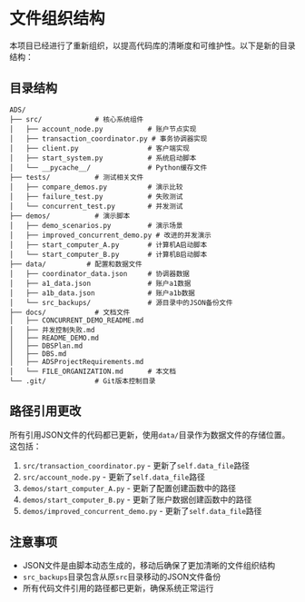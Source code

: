 # 文件组织结构

本项目已经进行了重新组织，以提高代码库的清晰度和可维护性。以下是新的目录结构：

## 目录结构

```
ADS/
├── src/             # 核心系统组件
│   ├── account_node.py           # 账户节点实现
│   ├── transaction_coordinator.py # 事务协调器实现
│   ├── client.py                 # 客户端实现
│   ├── start_system.py           # 系统启动脚本
│   └── __pycache__/              # Python缓存文件
├── tests/           # 测试相关文件
│   ├── compare_demos.py          # 演示比较
│   ├── failure_test.py           # 失败测试
│   └── concurrent_test.py        # 并发测试
├── demos/           # 演示脚本
│   ├── demo_scenarios.py         # 演示场景
│   ├── improved_concurrent_demo.py # 改进的并发演示
│   ├── start_computer_A.py       # 计算机A启动脚本
│   └── start_computer_B.py       # 计算机B启动脚本
├── data/          # 配置和数据文件
│   ├── coordinator_data.json     # 协调器数据
│   ├── a1_data.json              # 账户a1数据
│   ├── a1b_data.json             # 账户a1b数据
│   └── src_backups/              # 源目录中的JSON备份文件
├── docs/            # 文档文件
│   ├── CONCURRENT_DEMO_README.md
│   ├── 并发控制失败.md
│   ├── README_DEMO.md
│   ├── DBSPlan.md
│   ├── DBS.md
│   ├── ADSProjectRequirements.md
│   └── FILE_ORGANIZATION.md      # 本文档
└── .git/            # Git版本控制目录
```

## 路径引用更改

所有引用JSON文件的代码都已更新，使用`data/`目录作为数据文件的存储位置。这包括：

1. `src/transaction_coordinator.py` - 更新了`self.data_file`路径
2. `src/account_node.py` - 更新了`self.data_file`路径
3. `demos/start_computer_A.py` - 更新了配置创建函数中的路径
4. `demos/start_computer_B.py` - 更新了账户数据创建函数中的路径
5. `demos/improved_concurrent_demo.py` - 更新了`self.data_file`路径

## 注意事项

- JSON文件是由脚本动态生成的，移动后确保了更加清晰的文件组织结构
- `src_backups`目录包含从原`src`目录移动的JSON文件备份
- 所有代码文件引用的路径都已更新，确保系统正常运行 